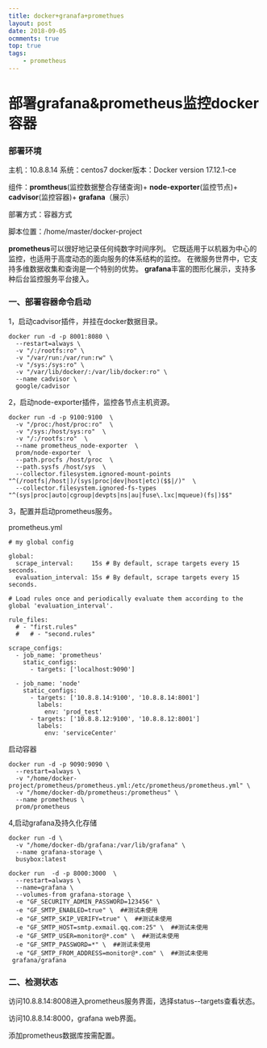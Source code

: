 ```yaml
---
title: docker+granafa+promethues
layout: post
date: 2018-09-05
ocmments: true
top: true
tags: 
	- prometheus
---
```


# 部署grafana&prometheus监控docker容器
### 部署环境
主机：10.8.8.14 系统：centos7  docker版本：Docker version 17.12.1-ce 

组件：**promtheus**(监控数据整合存储查询)+ **node-exporter**(监控节点)+ **cadvisor**(监控容器)+ **grafana**（展示）

部署方式：容器方式

脚本位置：/home/master/docker-project

**prometheus**可以很好地记录任何纯数字时间序列。 它既适用于以机器为中心的监控，也适用于高度动态的面向服务的体系结构的监控。 在微服务世界中，它支持多维数据收集和查询是一个特别的优势。
**grafana**丰富的图形化展示，支持多种后台监控服务平台接入。


### 一、部署容器命令启动
1，启动cadvisor插件，并挂在docker数据目录。

```
docker run -d -p 8001:8080 \
  --restart=always \
  -v "/:/rootfs:ro" \
  -v "/var/run:/var/run:rw" \
  -v "/sys:/sys:ro" \
  -v "/var/lib/docker/:/var/lib/docker:ro" \ 
  --name cadvisor \
  google/cadvisor
``` 

2，启动node-exporter插件，监控各节点主机资源。

``` 
docker run -d -p 9100:9100  \
  -v "/proc:/host/proc:ro"  \
  -v "/sys:/host/sys:ro"  \
  -v "/:/rootfs:ro"  \
  --name prometheus_node-exporter  \
  prom/node-exporter  \
  --path.procfs /host/proc  \
  --path.sysfs /host/sys  \
  --collector.filesystem.ignored-mount-points "^(/rootfs|/host|)/(sys|proc|dev|host|etc)($$|/)"  \
  --collector.filesystem.ignored-fs-types "^(sys|proc|auto|cgroup|devpts|ns|au|fuse\.lxc|mqueue)(fs|)$$"
```

3，配置并启动prometheus服务。

prometheus.yml

```
# my global config

global:
  scrape_interval:     15s # By default, scrape targets every 15 seconds.
  evaluation_interval: 15s # By default, scrape targets every 15 seconds.

# Load rules once and periodically evaluate them according to the global 'evaluation_interval'.

rule_files:
  # - "first.rules"
  #   # - "second.rules"

scrape_configs:
  - job_name: 'prometheus'
    static_configs:
      - targets: ['localhost:9090']

  - job_name: 'node'
    static_configs:
      - targets: ['10.8.8.14:9100', '10.8.8.14:8001']
        labels:
          env: 'prod_test'
      - targets: ['10.8.8.12:9100', '10.8.8.12:8001']
        labels:
          env: 'serviceCenter'
```

启动容器

```
docker run -d -p 9090:9090 \
  --restart=always \
  -v "/home/docker-project/prometheus/prometheus.yml:/etc/prometheus/prometheus.yml" \
  -v "/home/docker-db/prometheus:/prometheus" \
  --name prometheus \
  prom/prometheus
```

4,启动grafana及持久化存储

```
docker run -d \
  -v "/home/docker-db/grafana:/var/lib/grafana" \
  --name grafana-storage \
  busybox:latest

docker run  -d -p 8000:3000  \
  --restart=always \
  --name=grafana \
  --volumes-from grafana-storage \
  -e "GF_SECURITY_ADMIN_PASSWORD=123456" \
  -e "GF_SMTP_ENABLED=true" \  ##测试未使用
  -e "GF_SMTP_SKIP_VERIFY=true" \  ##测试未使用
  -e "GF_SMTP_HOST=smtp.exmail.qq.com:25" \  ##测试未使用
  -e "GF_SMTP_USER=monitor@*.com" \  ##测试未使用
  -e "GF_SMTP_PASSWORD=*" \  ##测试未使用
  -e "GF_SMTP_FROM_ADDRESS=monitor@*.com" \  ##测试未使用
 grafana/grafana
```

### 二、检测状态
访问10.8.8.14:8008进入prometheus服务界面，选择status--targets查看状态。


访问10.8.8.14:8000，grafana web界面。

添加prometheus数据库按需配置。


